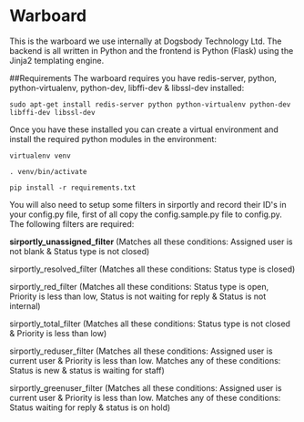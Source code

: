 # Warboard
This is the warboard we use internally at Dogsbody Technology Ltd. The backend is all written in Python and the frontend is Python (Flask) using the Jinja2 templating engine.

##Requirements
The warboard requires you have redis-server, python, python-virtualenv, python-dev, libffi-dev & libssl-dev installed:

```sudo apt-get install redis-server python python-virtualenv python-dev libffi-dev libssl-dev```

Once you have these installed you can create a virtual environment and install the required python modules in the environment:

```virtualenv venv```

```. venv/bin/activate```

```pip install -r requirements.txt```

You will also need to setup some filters in sirportly and record their ID's in your config.py file, first of all copy the config.sample.py file to config.py. The following filters are required:

**sirportly_unassigned_filter** (Matches all these conditions: Assigned user is not blank & Status type is not closed)

sirportly_resolved_filter (Matches all these conditions: Status type is closed)

sirportly_red_filter (Matches all these conditions: Status type is open, Priority is less than low, Status is not waiting for reply & Status is not internal)

sirportly_total_filter (Matches all these conditions: Status type is not closed & Priority is less than low)

sirportly_reduser_filter (Matches all these conditions: Assigned user is current user & Priority is less than low. Matches any of these conditions: Status is new & status is
waiting for staff)

sirportly_greenuser_filter (Matches all these conditions: Assigned user is current user & Priority is less than low. Matches any of these conditions: Status waiting for reply & status is on hold)
